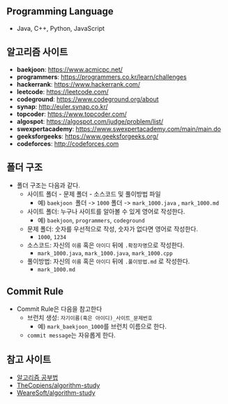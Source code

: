 ## Programming Language
* Java, C++, Python, JavaScript

## 알고리즘 사이트
* **baekjoon**: https://www.acmicpc.net/
* **programmers**: https://programmers.co.kr/learn/challenges
* **hackerrank**: https://www.hackerrank.com/
* **leetcode**: https://leetcode.com/
* **codeground**: https://www.codeground.org/about
* **synap**: http://euler.synap.co.kr/
* **topcoder**: https://www.topcoder.com/
* **algospot**: https://algospot.com/judge/problem/list/
* **swexpertacademy**: https://www.swexpertacademy.com/main/main.do
* **geeksforgeeks**: https://www.geeksforgeeks.org/
* **codeforces**: http://codeforces.com

## 폴더 구조
* 폴더 구조는 다음과 같다.
    * 사이트 폴더 - 문제 폴더 - 소스코드 및 풀이방법 파일
        * 예) ```baekjoon ```폴더 -> ```1000``` 폴더 -> ```mark_1000.java``` , ```mark_1000.md```
    * 사이트 폴더: 누구나 사이트를 알아볼 수 있게 영어로 작성한다.
        * 예) ```baekjoon```, ```programmers```, ```codeground```
    * 문제 폴더: 숫자를 우선적으로 작성, 숫자가 없다면 영어로 작성한다.
        * ```1000```, ```1234```
    * 소스코드: 자신의 ```이름``` 혹은 ```아이디``` 뒤에 ```.확장자명```으로 작성한다.
        * ```mark_1000.java```, ```mark_1000.java```, ```mark_1000.cpp```
    * 풀이방법: 자신의 ```이름``` 혹은 ```아이디``` 뒤에 ```.풀이방법.md``` 로 작성한다.
        * ```mark_1000.md```


## Commit Rule
* Commit Rule은 다음을 참고한다
    * 브런치 생성: ```자기이름(혹은 아이디)_사이트_문제번호```
        * 예) ```mark_baekjoon_1000```를 브런치 이름으로 한다.
    * ```commit message```는 자유롭게 한다.

## 참고 사이트
* [알고리즘 공부법](https://gmlwjd9405.github.io/2018/05/14/how-to-study-algorithms.html)
* [TheCopiens/algorithm-study](https://github.com/TheCopiens/algorithm-study)
* [WeareSoft/algorithm-study](https://github.com/WeareSoft/algorithm-study)

